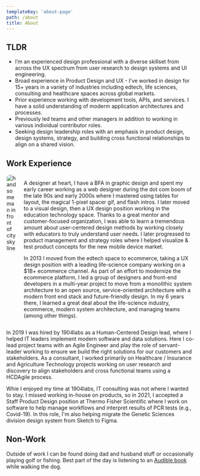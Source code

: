 ```yaml
---
templateKey: 'about-page'
path: /about
title: About
---
```

## TLDR
<ul>
<li>I’m an experienced design professional with a diverse skillset from across the UX spectrum from user research to design systems and UI engineering.</li>
<li>Broad experience in Product Design and UX - I’ve worked in design for 15+ years in a variety of industries including edtech, life sciences, consulting and healthcare spaces across global markets.</li>
<li>Prior experience working with development tools, APIs, and services. I have a solid understanding of moderm application architectures and processes.</li>
<li>Previously led teams and other managers in addition to working in various individual contributor roles. </li>
<li>Seeking design leadership roles with an emphasis in product design, design systems, strategy, and building cross functional relationships to align on a shared vision.</li>
</ul>


## Work Experience

<div class="columns is-centered has-margin-top-32">
  <div class="column is-6 has-text-centered">
    <img class="img" srcset="/img/me-shangai.jpg" alt="handsome man in front of city skyline" style="border:1px solid #efefef; border-radius:8px"/>  
  </div>
  <div class="column is-6">
    <p>A designer at heart, I have a BFA in graphic design and spent my early career working as a web designer during the dot com boom of the late 90s and early 2000s where I mastered using tables for layout, the magical 1-pixel spacer gif, and flash intros. I later moved to a visual design, then a UX design position working in the education technology space. Thanks to a great mentor and customer-focused organization, I was able to learn a tremendous amount about user-centered design methods by working closely with educators to truly understand user needs. I later progressed to product management and strategy roles where I helped visualize & test product concepts for the new mobile device market.</p>  
    <p>In 2013 I moved from the edtech space to ecommerce, taking a UX design position with a leading life-science company working on a $1B+ ecommerce channel. As part of an effort to modernize the ecommerce platform, I led a group of designers and front-end developers in a multi-year project to move from a monolithic system architecture to an open source, service-oriented architecture with a modern front end stack and future-friendly design. In my 6 years there, I learned a great deal about the life-science industry, ecommerce, modern system architecture, and managing teams (among other things).</p>
  </div>
</div>

<p>In 2019 I was hired by 1904labs as a Human-Centered Design lead, where I helped IT leaders implement modern software and data solutions. Here I co-lead project teams with an Agile Engineer and play the role of servant-leader working to ensure we build the right solutions for our customers and stakeholders. As a consultant, I worked primarily on Healthcare / Insurance and Agriculture Technology projects working on user research and discovery to align stakeholders and cross functional teams using a HCDAgile process.</p>
    <p>Whie I enjoyed my time at 1904labs, IT consulting was not where I wanted to stay. I missed working in-house on products, so in 2021, I accepted a Staff Product Design position at Thermo Fisher Scientific where I work on software to help manage workflows and interpret results of PCR tests (e.g., Covid-19). In this role, I'm also helping migrate the Genetic Sciences division design system from Sketch to Figma.</p>







## Non-Work
Outside of work I can be found doing dad and husband stuff or occasionally playing golf or fishing. Best part of the day is listening to an [Audible book](https://book-next-gql.now.sh) while walking the dog.   


